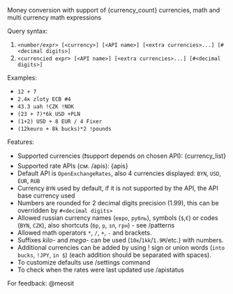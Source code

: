 Money conversion with support of {currency_count} currencies, math and multi currency math expressions

Query syntax:
1) `<number/expr> [<currency>] [<API name>] [<extra currencies>...] [#<decimal digits>]`
2) `<currencied expr> [<API name>] [<extra currencies>...] [#<decimal digits>]`

Examples:
- `12 + 7`
- `2.4к zloty ECB #4`
- `43.3 uah !CZK !NOK`
- `(23 + 7)*6k USD +PLN`
- `(1+2) USD + 8 EUR / 4 Fixer`
- `(12keuro + 8k bucks)*2 !pounds`

Features:
- Supported currencies (❗support depends on chosen API): {currency_list}
- Supported rate APIs (см. /apis): {apis} 
- Default API is `OpenExchangeRates`, also 4 currencies displayed: `BYN`, `USD`, `EUR`, `RUB`
- Currency `BYN` used by default, if it is not supported by the API, the API base currency used 
- Numbers are rounded for 2 decimal digits precision (1.99), this can be overridden by `#<decimal digits>`
- Allowed russian currency names (`евро`, `рубль`), symbols (`$`,`€`) or codes (`BYN`, `CZK`), also shortcuts (`бр`, `р`, `зл`, `грн`) - see /patterns
- Allowed math operators `*`, `/`, `+`, `-` and brackets.
- Suffixes _kilo-_ and _mega-_ can be used (`10к`/`1kk`/`1.9M`/etc.) with numbers.
- Additional currencies can be added by using ! sign or union words (`into bucks`, `!JPY`, `in $`) (each addition should be separated with spaces).
- To customize defaults use /settings command 
- To check when the rates were last updated use /apistatus

For feedback: @meosit